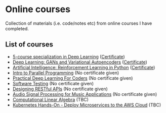 # Online courses

Collection of materials (i.e. code/notes etc) from online courses I have completed.

## List of courses

- [5-course specialization in Deep Learning](https://www.coursera.org/specializations/deep-learning) ([Certificate](https://www.coursera.org/account/accomplishments/specialization/certificate/DKA27QD5VMXD))
- [Deep Learning: GANs and Variational Autoencoders](https://www.udemy.com/deep-learning-gans-and-variational-autoencoders/) ([Certificate](https://www.udemy.com/certificate/UC-BVA004A2/))
- [Artificial Intelligence: Reinforcement Learning in Python](https://www.udemy.com/artificial-intelligence-reinforcement-learning-in-python/) ([Certificate](https://www.udemy.com/certificate/UC-T22827HK/))
- [Intro to Parallel Programming](https://eu.udacity.com/course/intro-to-parallel-programming--cs344) (No certificate given)
- [Practical Deep Learning For Coders](https://course.fast.ai/) (No certificate given)
- [Software Testing](https://eu.udacity.com/course/software-testing--cs258) (No certificate given)
- [Designing RESTful APIs](https://eu.udacity.com/course/designing-restful-apis--ud388) (No certificate given)
- [Audio Signal Processing for Music Applications](https://www.coursera.org/learn/audio-signal-processing) (No certificate given)
- [Computational Linear Algebra](https://www.fast.ai/2017/07/17/num-lin-alg/) (TBC)
- [Kubernetes Hands-On - Deploy Microservices to the AWS Cloud](https://www.udemy.com/course/kubernetes-microservices/) (TBC)
